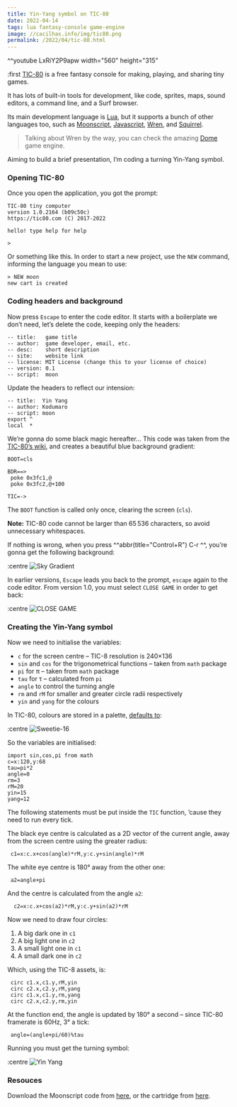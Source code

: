 ```yaml
---
title: Yin-Yang symbol on TIC-80
date: 2022-04-14
tags: lua fantasy-console game-engine
image: //cacilhas.info/img/tic80.png
permalink: /2022/04/tic-80.html
---
```

[CLOSE GAME]: //cacilhas.info/img/tic80/close-game.png
[Sky Gradient]: //cacilhas.info/img/tic80/sky-gradient.png
[Sweetie-16]: //cacilhas.info/img/tic80/sweetie-16.png
[Yin Yang]: //cacilhas.info/img/tic80/yin-yang.png
[Dome]: https://domeengine.com/
[Javascript]: https://developer.mozilla.org/en-US/docs/Web/JavaScript
[Lua]: https://www.lua.org/
[Moonscript]: https://moonscript.org/
[Squirrel]: http://www.squirrel-lang.org/
[sweetie-16 in lospec]: https://lospec.com/palette-list/sweetie-16
[TIC-80]: https://tic80.com/
[TIC-80’s wiki]: https://github.com/nesbox/TIC-80/wiki/Sky-gradient
[Wren]: http://wren.io/
[yin-yang.moon]: //cacilhas.info/misc/tic80/yin-yang.moon
[yin-yang.tic]: //cacilhas.info/misc/tic80/yin-yang.tic

^^youtube LxRiY2P9apw width="560" height="315"

:first [TIC-80][] is a free fantasy console for making, playing, and sharing
tiny games.

It has lots of built-in tools for development, like code, sprites, maps, sound
editors, a command line, and a Surf browser.

Its main development language is [Lua][], but it supports a bunch of other
languages too, such as [Moonscript][], [Javascript][], [Wren][], and
[Squirrel][].

> Talking about Wren by the way, you can check the amazing [Dome][] game
> engine.

Aiming to build a brief presentation, I’m coding a turning Yin-Yang symbol.

### Opening TIC-80

Once you open the application, you got the prompt:

```
TIC-80 tiny computer
version 1.0.2164 (b09c50c)
https://tic80.com (C) 2017-2022

hello! type help for help

>
```

Or something like this. In order to start a new project, use the `NEW` command,
informing the language you mean to use:

```
> NEW moon
new cart is created
```

### Coding headers and background

Now press `Escape` to enter the code editor. It starts with a boilerplate we
don’t need, let’s delete the code, keeping only the headers:

```moonscript
-- title:   game title
-- author:  game developer, email, etc.
-- desc:    short description
-- site:    website link
-- license: MIT License (change this to your license of choice)
-- version: 0.1
-- script:  moon
```

Update the headers to reflect our intension:

```moonscript
-- title:  Yin Yang
-- author: Kodumaro
-- script: moon
export ^
local  *
```

We’re gonna do some black magic hereafter… This code was taken from the
[TIC-80’s wiki][], and creates a beautiful blue background gradient:

```moonscript
BOOT=cls

BDR==>
 poke 0x3fc1,@
 poke 0x3fc2,@+100

TIC=->
```

The `BOOT` function is called only once, clearing the screen (`cls`).

**Note:** TIC-80 code cannot be larger than 65&#8239;536 characters, so avoid
unnecessary whitespaces.

If nothing is wrong, when you press ^^abbr(title="Control+R") C-r ^^, you’re
gonna get the following background:

:centre ![Sky Gradient][]

In earlier versions, `Escape` leads you back to the prompt, `escape` again to
the code editor. From version 1.0, you must select `CLOSE GAME` in order to get
back:

:centre ![CLOSE GAME][]

### Creating the Yin-Yang symbol

Now we need to initialise the variables:

- `c` for the screen centre – TIC-8 resolution is 240×136
- `sin` and `cos` for the trigonometrical functions – taken from `math` package
- `pi` for  π – taken from `math` package
- `tau` for τ – calculated from `pi`
- `angle` to control the turning angle
- `rm` and `rM` for smaller and greater circle radii respectively
- `yin` and `yang` for the colours

In TIC-80, colours are stored in a palette, [defaults to][sweetie-16 in lospec]:

:centre ![Sweetie-16][]

So the variables are initialised:

```moonscript
import sin,cos,pi from math
c=x:120,y:68
tau=pi*2
angle=0
rm=3
rM=20
yin=15
yang=12
```

The following statements must be put inside the `TIC` function, ’cause they need
to run every tick.

The black eye centre is calculated as a 2D vector of the current angle, away
from the screen centre using the greater radius:

```moonscript
 c1=x:c.x+cos(angle)*rM,y:c.y+sin(angle)*rM
```

The white eye centre is 180° away from the other one:

```moonscript
 a2=angle+pi
```

And the centre is calculated from the angle `a2`:

```moonscript
  c2=x:c.x+cos(a2)*rM,y:c.y+sin(a2)*rM
```

Now we need to draw four circles:

1. A big dark one in `c1`
1. A big light one in `c2`
1. A small light one in `c1`
1. A small dark one in `c2`

Which, using the TIC-8 assets, is:

```moonscript
 circ c1.x,c1.y,rM,yin
 circ c2.x,c2.y,rM,yang
 circ c1.x,c1.y,rm,yang
 circ c2.x,c2.y,rm,yin
```

At the function end, the angle is updated by 180° a second – since TIC-80
framerate is 60Hz, 3° a tick:

```moonscript
 angle=(angle+pi/60)%tau
```

Running you must get the turning symbol:

:centre ![Yin Yang][]

### Resouces

Download the Moonscript code from [here][yin-yang.moon], or the cartridge from
[here][yin-yang.tic].

